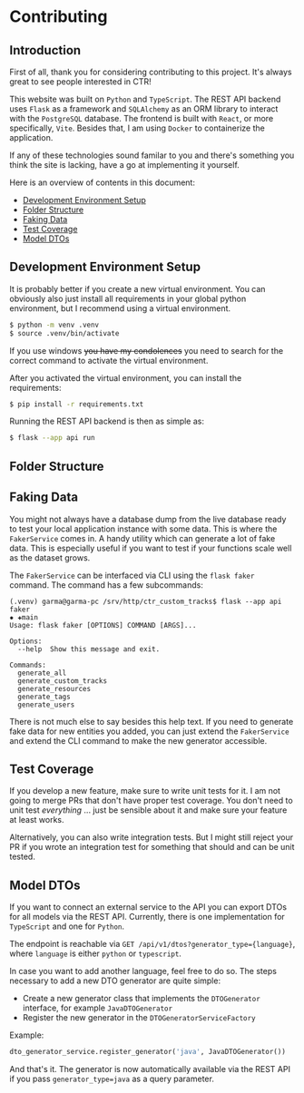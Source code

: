 # Contributing

## Introduction

First of all, thank you for considering contributing to this project. It's always great to see people interested in CTR!

This website was built on `Python` and `TypeScript`. The REST API backend uses `Flask` as a framework
and `SQLAlchemy` as an ORM library to interact with the `PostgreSQL` database. The frontend is built with `React`,
or more specifically, `Vite`. Besides that, I am using `Docker` to containerize the application.

If any of these technologies sound familar to you and there's something you think the site is lacking, have a go
at implementing it yourself.

Here is an overview of contents in this document:

* [Development Environment Setup](#development-environment-setup)
* [Folder Structure](#folder-structure)
* [Faking Data](#faking-data)
* [Test Coverage](#test-coverage)
* [Model DTOs](#model-dtos)

## Development Environment Setup

It is probably better if you create a new virtual environment. You can obviously also just install all requirements in your
global python environment, but I recommend using a virtual environment.

```bash
$ python -m venv .venv
$ source .venv/bin/activate
```

If you use windows ~~you have my condolences~~ you need to search for the correct command to activate the virtual environment.

After you activated the virtual environment, you can install the requirements:

```bash
$ pip install -r requirements.txt
```

Running the REST API backend is then as simple as:

```bash
$ flask --app api run
```

## Folder Structure

## Faking Data

You might not always have a database dump from the live database ready to test your local application
instance with some data. This is where the `FakerService` comes in. A handy utility which can generate
a lot of fake data. This is especially useful if you want to test if your functions scale well as the dataset
grows.

The `FakerService` can be interfaced via CLI using the `flask faker` command. The command has a few subcommands:

```
(.venv) garma@garma-pc /srv/http/ctr_custom_tracks$ flask --app api faker                                                                                                                                                 ✹ ✚main 
Usage: flask faker [OPTIONS] COMMAND [ARGS]...

Options:
  --help  Show this message and exit.

Commands:
  generate_all
  generate_custom_tracks
  generate_resources
  generate_tags
  generate_users
```

There is not much else to say besides this help text. If you need to generate fake data for new entities you added,
you can just extend the `FakerService` and extend the CLI command to make the new generator accessible.

## Test Coverage

If you develop a new feature, make sure to write unit tests for it. I am not going
to merge PRs that don't have proper test coverage. You don't need to unit test *everything* ...
just be sensible about it and make sure your feature at least works.

Alternatively, you can also write integration tests. But I might still reject your PR if you wrote an integration test
for something that should and can be unit tested.

## Model DTOs

If you want to connect an external service to the API you can export DTOs for all models via the REST API.
Currently, there is one implementation for `TypeScript` and one for `Python`.

The endpoint is reachable via `GET /api/v1/dtos?generator_type={language}`, where `language` is either `python` or `typescript`.

In case you want to add another language, feel free to do so. The steps necessary to add a new DTO generator are quite simple:

* Create a new generator class that implements the `DTOGenerator` interface, for example `JavaDTOGenerator`
* Register the new generator in the `DTOGeneratorServiceFactory`

Example:

```python
dto_generator_service.register_generator('java', JavaDTOGenerator())
```

And that's it. The generator is now automatically available via the REST API if you pass `generator_type=java` as a query parameter.
